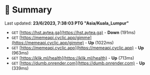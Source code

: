 # 📖 Summary
Last updated: **23/6/2023, 7:38:03 PTG "Asia/Kuala_Lumpur"**

- `GET` [https://hst.aytea.ga](https://hst.aytea.ga) - **Down** (191ms)
- `GET` [https://memeapi.cyclic.app/gimme](https://memeapi.cyclic.app/gimme) - **Up** (1022ms)
- `GET` [https://memeapi.cyclic.app](https://memeapi.cyclic.app) - **Up** (963ms)
- `GET` [https://klik.ml/health](https://klik.ml/health) - **Up** (713ms)
- `GET` [https://dumb.onrender.com](https://dumb.onrender.com) - **Up** (339ms)
